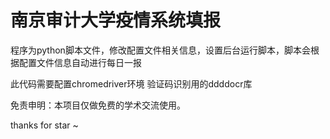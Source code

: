 # 南京审计大学疫情系统填报
程序为python脚本文件，修改配置文件相关信息，设置后台运行脚本，脚本会根据配置文件信息自动进行每日一报

此代码需要配置chromedriver环境
验证码识别用的ddddocr库

免责申明：本项目仅做免费的学术交流使用。

thanks for star ~
